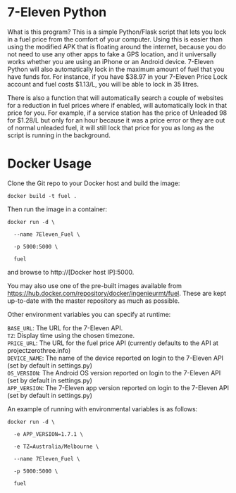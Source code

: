 # 7-Eleven Python
What is this program? This is a simple Python/Flask script that lets you lock in a fuel price from the comfort of your computer. Using this is easier than using the modified APK that is floating around the internet, because you do not need to use any other apps to fake a GPS location, and it universally works whether you are using an iPhone or an Android device. 7-Eleven Python will also automatically lock in the maximum amount of fuel that you have funds for. For instance, if you have $38.97 in your 7-Eleven Price Lock account and fuel costs $1.13/L, you will be able to lock in 35 litres.

There is also a function that will automatically search a couple of websites for a reduction in fuel prices where if enabled, will automatically lock in that price for you. For example, if a service station has the price of Unleaded 98 for $1.28/L but only for an hour because it was a price error or they are out of normal unleaded fuel, it will still lock that price for you as long as the script is running in the background.

# Docker Usage
Clone the Git repo to your Docker host and build the image:

`docker build -t fuel .`

Then run the image in a container:

<pre><code>docker run -d \<br />
  --name 7Eleven_Fuel \<br />
  -p 5000:5000 \<br />
  fuel<br /></code></pre>

and browse to http://[Docker host IP]:5000.

You may also use one of the pre-built images available from <a>https://hub.docker.com/repository/docker/ingenieurmt/fuel</a>. These are kept up-to-date with the master repository as much as possible.

Other environment variables you can specify at runtime:

`BASE_URL`: The URL for the 7-Eleven API.<br />
`TZ`: Display time using the chosen timezone.<br />
`PRICE_URL`: The URL for the fuel price API (currently defaults to the API at projectzerothree.info)<br />
`DEVICE_NAME`: The name of the device reported on login to the 7-Eleven API (set by default in settings.py)<br />
`OS_VERSION`: The Android OS version reported on login to the 7-Eleven API (set by default in settings.py)<br />
`APP_VERSION`: The 7-Eleven app version reported on login to the 7-Eleven API (set by default in settings.py)

An example of running with environmental variables is as follows:

<pre><code>docker run -d \<br />
  -e APP_VERSION=1.7.1 \<br />
  -e TZ=Australia/Melbourne \<br />
  --name 7Eleven_Fuel \<br />
  -p 5000:5000 \<br />
  fuel<br /></code></pre>
